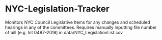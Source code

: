 # NYC-Legislation-Tracker

Monitors NYC Council Legislative Items for any changes and scheduled hearings in any of the committees.
Requires manually inputting file number of bill (e.g. Int 0487-2018) in data/NYC_LegislationList.csv
